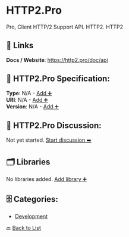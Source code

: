 # HTTP2.Pro

Pro, Client HTTP/2 Support API. HTTP2. HTTP2

##  🔗 Links
**Docs / Website**: https://http2.pro/doc/api

## 🧬 HTTP2.Pro Specification:
**Type**: N/A - [Add ➕](https://github.com/apis-list/apis-list/edit/main/apis.yaml#L9112)  
**URI**: N/A - [Add ➕](https://github.com/apis-list/apis-list/edit/main/apis.yaml#L9112)  
**Version**: N/A - [Add ➕](https://github.com/apis-list/apis-list/edit/main/apis.yaml#L9112)

## 💬 HTTP2.Pro Discussion:
Not yet started. [Start discussion ➡️](https://github.com/apis-list/apis-list/discussions/new)

## 🗂️ Libraries

No libraries added. [Add library ➕](https://github.com/apis-list/apis-list/edit/main/apis.yaml#L9112)    


## 🗄️ Categories:
- [Development](https://github.com/apis-list/apis-list#development-)

🔙  [Back to List](https://github.com/apis-list/apis-list)
